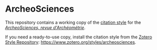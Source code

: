 # ArcheoSciences

This repository contains a working copy of the [citation style](https://citationstyles.org/) for the *[ArcheoSciences, revue d'Archéométrie](https://journals.openedition.org/archeosciences/)*.

If you need a ready-to-use copy, install the citation style from the [Zotero Style Repository](https://www.zotero.org/styles/): <https://www.zotero.org/styles/archeosciences>.


